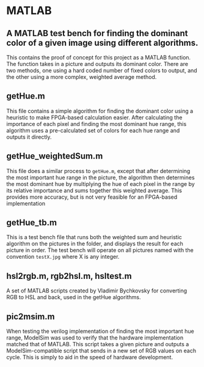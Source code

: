 # MATLAB
## A MATLAB test bench for finding the dominant color of a given image using different algorithms.

This contains the proof of concept for this project as a MATLAB function. The function takes in a picture and outputs its dominant color. There are two methods, one using a hard coded number of fixed colors to output, and the other using a more complex, weighted average method.

## getHue.m
This file contains a simple algorithm for finding the dominant color using a heuristic to make FPGA-based calculation easier. After calculating the importance of each pixel and finding the most dominant hue range, this algorithm uses a pre-calculated set of colors for each hue range and outputs it directly.

## getHue_weightedSum.m
This file does a similar process to ``getHue.m``, except that after determining the most important hue range in the picture, the algorithm then determines the most dominant hue by multiplying the hue of each pixel in the range by its relative importance and sums together this weighted average. This provides more accuracy, but is not very feasible for an FPGA-based implementation

## getHue_tb.m
This is a test bench file that runs both the weighted sum and heuristic algorithm on the pictures in the folder, and displays the result for each picture in order. The test bench will operate on all pictures named with the convention ``testX.jpg`` where X is any integer.

## hsl2rgb.m, rgb2hsl.m, hsltest.m
A set of MATLAB scripts created by Vladimir Bychkovsky for converting RGB to HSL and back, used in the getHue algorithms.

## pic2msim.m
When testing the verilog implementation of finding the most important hue range, ModelSim was used to verify that the hardware implementation matched that of MATLAB. This script takes a given picture and outputs a ModelSim-compatible script that sends in a new set of RGB values on each cycle. This is simply to aid in the speed of hardware development.
